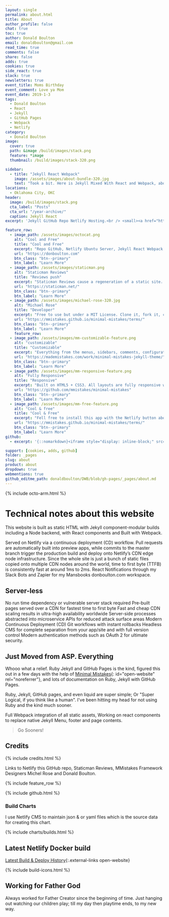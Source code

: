```yaml
---
layout: single
permalink: about.html
title: About
author_profile: false
chat: true
toc: true
author: Donald Boulton
email: donaldboulton@gmail.com
read_time: true
comments: false
share: false
adds: true
cookies: true
side_react: true
slack: true
newsletters: true
event_title: Moms Birthday
event_comment: Love ya Mom
event_date: 2019-1-3
tags: 
  - Donald Boulton
  - React
  - Jekyll
  - GitHub Pages
  - Webpack
  - Netlify
category:
  - Donald Boulton
image:
  cover: true
  path: &image /build/images/stack.png
  feature: *image
  thumbnail: /build/images/stack-320.png

sidebar:
  - title: "Jekyll React Webpack"
    image: /assets/images/about-bundle-320.jpg
    text: "Took a bit. Here is Jekyll Mixed With React and Webpack, above is Bundle Analyzer build image."
locations: 
  - Oklahoma City, OKC
header:
  image: /build/images/stack.png
  cta_label: "Posts"
  cta_url: "/year-archive/"
  caption: Jekyll React
excerpt: 'Jekyll GitHub Repo Netlify Hosting.<br /> <small><a href="https://donboulton.com">Donald Boulton at donboulton.com</a></small><br /><br /> {::nomarkdown}<iframe style="display: inline-block;" src="https://ghbtns.com/github-btn.html?user=donaldboulton&repo=DWB&type=star&count=true&size=large" frameborder="0" scrolling="0" width="160px" height="30px"></iframe> <iframe style="display: inline-block;" src="https://ghbtns.com/github-btn.html?user=donaldboulton&repo=DWB&type=fork&count=true&size=large" frameborder="0" scrolling="0" width="158px" height="30px"></iframe>{:/nomarkdown}'

feature_row:
  - image_path: /assets/images/octocat.png
    alt: "Cool and Free"
    title: "Cool and Free"
    excerpt: "Repo GitHub, Netlify Ubuntu Server, Jekyll React Webpack Node, Docker Build."
    url: "https://donboulton.com"
    btn_class: "btn--primary"
    btn_label: "Learn More"
  - image_path: /assets/images/staticman.png
    alt: "Staticman Reviews"
    title: "Reviews push"
    excerpt: "Staticman Reviews cause a regeneration of a static site. Good for Remote Work."
    url: "https://staticman.net/"
    btn_class: "btn--primary"
    btn_label: "Learn More"
  - image_path: /assets/images/michael-rose-320.jpg
    alt: "Michael Rose"
    title: "Developer"
    excerpt: "Free to use but under a MIT License. Clone it, fork it, customize it, whatever!"
    url: "https://mmistakes.github.io/minimal-mistakes/terms/"
    btn_class: "btn--primary"
    btn_label: "Learn More"
    feature_row:
  - image_path: /assets/images/mm-customizable-feature.png
    alt: "customizable"
    title: "Customizable"
    excerpt: "Everything from the menus, sidebars, comments, configurations in site YAML."
    url: "https://mademistakes.com/work/minimal-mistakes-jekyll-theme/"
    btn_class: "btn--primary"
    btn_label: "Learn More"
  - image_path: /assets/images/mm-responsive-feature.png
    alt: "Fully Responsive"
    title: "Responsive"
    excerpt: "Built on HTML5 + CSS3. All layouts are fully responsive with helpers to augment your content."
    url: "https://github.com/mmistakes/minimal-mistakes"
    btn_class: "btn--primary"
    btn_label: "Learn More"
  - image_path: /assets/images/mm-free-feature.png
    alt: "Cool & free"
    title: "Cool & Free"
    excerpt: "Fell free to install this app with the Netlify button above, change assets pages and posts to yours!"
    url: "https://mmistakes.github.io/minimal-mistakes/terms/"
    btn_class: "btn--primary"
    btn_label: "Learn More"
github:
  - excerpt: '{::nomarkdown}<iframe style="display: inline-block;" src="https://ghbtns.com/github-btn.html?user=donaldboulton&repo=DWB&type=star&count=true&size=large" frameborder="0" scrolling="0" width="160px" height="30px"></iframe> <iframe style="display: inline-block;" src="https://ghbtns.com/github-btn.html?user=donaldboulton&repo=DWB&type=fork&count=true&size=large" frameborder="0" scrolling="0" width="158px" height="30px"></iframe>{:/nomarkdown}'

support: [cookies, adds, github]
folder: _pages
slug: about
product: about
dropdown: true
webmentions: true
github_editme_path: donaldboulton/DWB/blob/gh-pages/_pages/about.md
---
```


{% include octo-arm.html %}

# Technical notes about this website

This website is built as static HTML with Jekyll component-modular builds including a Node backend, with React components and Built with Webpack.

Served on Netlify via a continuous deployment (CD) workflow. Pull requests are automatically built into preview apps, while commits to the master branch trigger the production build and deploy onto Netlify’s CDN edge node infrastructure. Since the whole site is just a bunch of static files copied onto multiple CDN nodes around the world, time to first byte (TTFB) is consistently fast at around 1ms to 2ms.
React Notifications through my Slack Bots and Zapier for my Mansbooks donboulton.com workspace.

## Server-less

No run time dependency or vulnerable server stack required
Pre-built pages served over a CDN for fastest time to first byte
Fast and cheap CDN scaling results in ultra-high availability worldwide
Server-side processes abstracted into microservice APIs for reduced attack surface areas
Modern Continuous Deployment (CD) Git workflows with instant rollbacks
Headless CMS for complete separation from your app/site and with full version control
Modern authentication methods such as OAuth 2 for ultimate security.

## Just Moved from ASP. Everything

Whooo what a relief. Ruby Jekyll and GitHub Pages is the kind, figured this out in a few days with the help of [Minimal Mistakes](https://mmistakes.github.io/minimal-mistakes/){: id="open-website" rel="noreferrer"}, and lots of documentation on Ruby, Jekyll with GitHub Pages.

Ruby, Jekyll, GitHub pages, and even liquid are super simple; Or "Super Logical, if you think like a human". I've been hitting my head for not using Ruby and the kind much sooner.

Full Webpack integration of all static assets, Working on react components to replace native Jekyll Menu, footer and page contents.

> Go Sooners!

## Credits

{% include credits.html %}

Links to Netlify this GitHub repo, Staticman Reviews, MMistakes Framework Designers Michel Rose and Donald Boulton.

{% include feature_row %}

{% include github.html %}

### Build Charts

I use Netlify CMS to maintain json & or yaml files which is the source data for creating this chart.

{% include charts/builds.html %}

## Latest Netlify Docker build

[Latest Build & Deploy History](https://app.netlify.com/sites/donaldboulton/deploys){:.external-links open-website}

{% include build-icons.html %}

## Working for Father God

Always worked for Father Creator since the beginning of time. Just hanging out watching our children play; till my day then playtime ends, to my new way.
